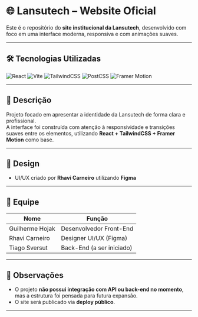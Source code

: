 # 🌐 Lansutech – Website Oficial

Este é o repositório do **site institucional da Lansutech**, desenvolvido com foco em uma interface moderna, responsiva e com animações suaves.

---

## 🛠️ Tecnologias Utilizadas

![React](https://img.shields.io/badge/React-61DAFB?style=flat&logo=react&logoColor=white)
![Vite](https://img.shields.io/badge/Vite-646CFF?style=flat&logo=vite&logoColor=white)
![TailwindCSS](https://img.shields.io/badge/TailwindCSS-38BDF8?style=flat&logo=tailwindcss&logoColor=white)
![PostCSS](https://img.shields.io/badge/PostCSS-DD3A0A?style=flat&logo=postcss&logoColor=white)
![Framer Motion](https://img.shields.io/badge/Framer_Motion-000000?style=flat&logo=framer&logoColor=white)

---

## 🎯 Descrição

Projeto focado em apresentar a identidade da Lansutech de forma clara e profissional.  
A interface foi construída com atenção à responsividade e transições suaves entre os elementos, utilizando **React + TailwindCSS + Framer Motion** como base.

---

## 🎨 Design

- UI/UX criado por **Rhavi Carneiro** utilizando **Figma**

---

## 👥 Equipe

| Nome              | Função                     |
|-------------------|----------------------------|
| Guilherme Hojak   | Desenvolvedor Front-End    |
| Rhavi Carneiro    | Designer UI/UX (Figma)     |
| Tiago Sversut     | Back-End (a ser iniciado)  |

---

## 📌 Observações

- O projeto **não possui integração com API ou back-end no momento**, mas a estrutura foi pensada para futura expansão.
- O site será publicado via **deploy público**.

---
